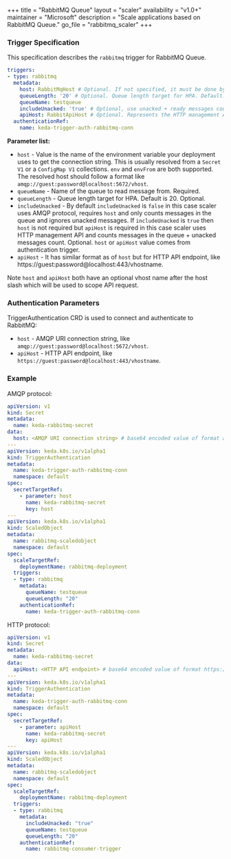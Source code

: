 +++
title = "RabbitMQ Queue"
layout = "scaler"
availability = "v1.0+"
maintainer = "Microsoft"
description = "Scale applications based on RabbitMQ Queue."
go_file = "rabbitmq_scaler"
+++

### Trigger Specification

This specification describes the `rabbitmq` trigger for RabbitMQ Queue.

```yaml
triggers:
- type: rabbitmq
  metadata:
    host: RabbitMqHost # Optional. If not specified, it must be done by using TriggerAuthentication.
    queueLength: '20' # Optional. Queue length target for HPA. Default: 20 messages
    queueName: testqueue
    includeUnacked: 'true' # Optional, use unacked + ready messages count
    apiHost: RabbitApiHost # Optional. Represents the HTTP management API endpoint. If not specified, it must be done by using TriggerAuthentication.
  authenticationRef:
    name: keda-trigger-auth-rabbitmq-conn
```

**Parameter list:**

- `host` - Value is the name of the environment variable your deployment uses to get the connection string. This is usually resolved from a `Secret V1` or a `ConfigMap V1` collections. `env` and `envFrom` are both supported.  The resolved host should follow a format like `amqp://guest:password@localhost:5672/vhost`.
- `queueName` - Name of the queue to read message from. Required.
- `queueLength` - Queue length target for HPA. Default is 20. Optional.
- `includeUnacked` - By default `includeUnacked` is `false` in this case scaler uses AMQP protocol, requires `host` and only counts messages in the queue and ignores unacked messages. If `includeUnacked` is `true` then `host` is not required but `apiHost` is required in this case scaler uses HTTP management API and counts messages in the queue + unacked messages count. Optional. `host` or `apiHost` value comes from authentication trigger.
- `apiHost` - It has similar format as of `host` but for HTTP API endpoint, like https://guest:password@localhost:443/vhostname. 

Note `host` and `apiHost` both have an optional vhost name after the host slash which will be used to scope API request. 

### Authentication Parameters

TriggerAuthentication CRD is used to connect and authenticate to RabbitMQ:

- `host` - AMQP URI connection string, like `amqp://guest:password@localhost:5672/vhost`.
- `apiHost` - HTTP API endpoint, like `https://guest:password@localhost:443/vhostname`. 

### Example

AMQP protocol:

```yaml
apiVersion: v1
kind: Secret
metadata:
  name: keda-rabbitmq-secret
data:
  host: <AMQP URI connection string> # base64 encoded value of format amqp://guest:password@localhost:5672/vhost
---
apiVersion: keda.k8s.io/v1alpha1
kind: TriggerAuthentication
metadata:
  name: keda-trigger-auth-rabbitmq-conn
  namespace: default
spec:
  secretTargetRef:
    - parameter: host
      name: keda-rabbitmq-secret
      key: host
---
apiVersion: keda.k8s.io/v1alpha1
kind: ScaledObject
metadata:
  name: rabbitmq-scaledobject
  namespace: default
spec:
  scaleTargetRef:
    deploymentName: rabbitmq-deployment
  triggers:
  - type: rabbitmq
    metadata:
      queueName: testqueue
      queueLength: "20"
    authenticationRef:
      name: keda-trigger-auth-rabbitmq-conn
```

HTTP protocol:

```yaml
apiVersion: v1
kind: Secret
metadata:
  name: keda-rabbitmq-secret
data:
  apiHost: <HTTP API endpoint> # base64 encoded value of format https://guest:password@localhost:443/vhostname
---
apiVersion: keda.k8s.io/v1alpha1
kind: TriggerAuthentication
metadata:
  name: keda-trigger-auth-rabbitmq-conn
  namespace: default
spec:
  secretTargetRef:
    - parameter: apiHost
      name: keda-rabbitmq-secret
      key: apiHost
---
apiVersion: keda.k8s.io/v1alpha1
kind: ScaledObject
metadata:
  name: rabbitmq-scaledobject
  namespace: default
spec:
  scaleTargetRef:
    deploymentName: rabbitmq-deployment
  triggers:
  - type: rabbitmq
    metadata:
      includeUnacked: "true"
      queueName: testqueue
      queueLength: "20"
    authenticationRef:
      name: rabbitmq-consumer-trigger
```
